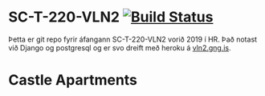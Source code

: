 # SC-T-220-VLN2 [![Build Status](https://travis-ci.com/GudniNatan/SC-T-220-VLN2.svg?token=JMPEzNCssa8wvM9yqz3h&branch=master)](https://travis-ci.com/GudniNatan/SC-T-220-VLN2)


Þetta er git repo fyrir áfangann SC-T-220-VLN2 vorið 2019 í HR. Það notast við Django og postgresql og er svo dreift með heroku á [vln2.gng.is](http://vln2.gng.is/).

# Castle Apartments

